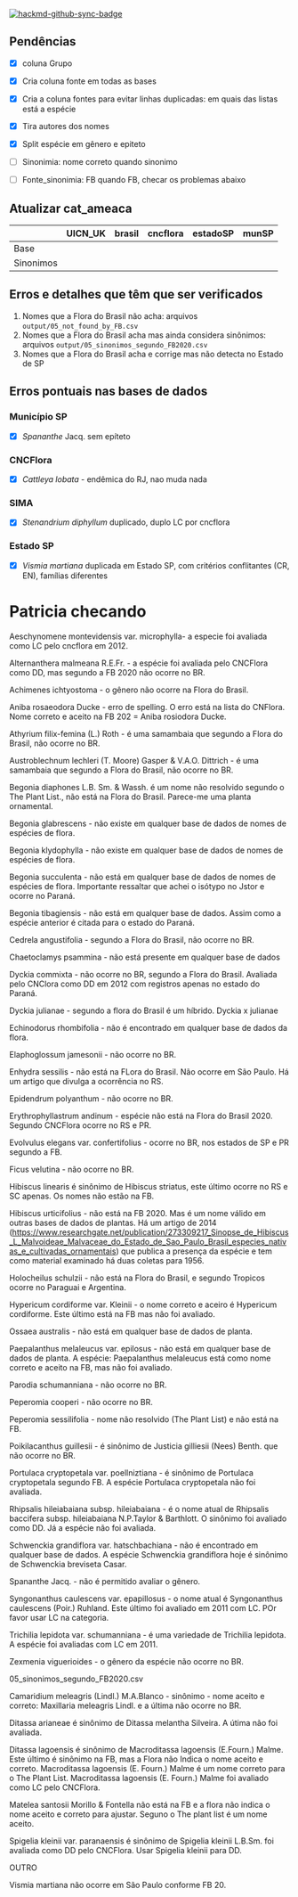 [![hackmd-github-sync-badge](https://hackmd.io/a1llZOqCTw6DEZoUCJ1q2g/badge)](https://hackmd.io/a1llZOqCTw6DEZoUCJ1q2g)


## Pendências

- [x] coluna Grupo
- [x] Cria coluna fonte em todas as bases
- [x] Cria a coluna fontes para evitar linhas duplicadas: em quais das listas está a espécie
- [x] Tira autores dos nomes
- [x] Split espécie em gênero e epiteto
- [ ] Sinonimia: nome correto quando sinonimo
- [ ] Fonte_sinonimia: FB quando FB, checar os problemas abaixo



## Atualizar cat_ameaca


|           | UICN_UK  | brasil   | cncflora | estadoSP |  munSP   |
|-----------| -------- | -------- | -------- | -------- | -------- |
| Base      |          |          |          |          |          |
| Sinonimos |          |          |          |          |          |



## Erros e detalhes que têm que ser verificados

1. Nomes que a Flora do Brasil não acha: arquivos `output/05_not_found_by_FB.csv`
1. Nomes que a Flora do Brasil acha mas ainda considera sinônimos: arquivos `output/05_sinonimos_segundo_FB2020.csv`
1. Nomes que a Flora do Brasil acha e corrige mas não detecta no Estado de SP


## Erros pontuais nas bases de dados

### Município SP
- [x] _Spananthe_ Jacq. sem epíteto

### CNCFlora
- [x] _Cattleya lobata_ - endêmica do RJ, nao muda nada

### SIMA 
- [x] _Stenandrium diphyllum_ duplicado, duplo LC por cncflora

### Estado SP
- [x] _Vismia martiana_ duplicada em Estado SP, com critérios conflitantes (CR, EN), famílias diferentes

# Patricia checando
Aeschynomene montevidensis var. microphylla- a especie foi avaliada como LC pelo cncflora em 2012.

Alternanthera malmeana R.E.Fr. - a espécie foi avaliada pelo CNCFlora como DD, mas segundo a FB 2020 não ocorre no BR.

Achimenes ichtyostoma - o gênero não ocorre na Flora do Brasil.

Aniba rosaeodora Ducke - erro de spelling. O erro está na lista do CNFlora. Nome correto e aceito na FB 202 = Aniba rosiodora Ducke.

Athyrium filix-femina (L.) Roth - é uma samambaia que segundo a Flora do Brasil, não ocorre no BR.

Austroblechnum lechleri (T. Moore) Gasper & V.A.O. Dittrich - é uma samambaia que segundo a Flora do Brasil, não ocorre no BR.

Begonia diaphones L.B. Sm. & Wassh. é um nome não resolvido segundo o The Plant List., não está na Flora do Brasil. Parece-me uma planta ornamental.

Begonia glabrescens - não existe em qualquer base de dados de nomes de espécies de flora.

Begonia klydophylla - não existe em qualquer base de dados de nomes de espécies de flora.

Begonia succulenta - não está em qualquer base de dados de nomes de espécies de flora. Importante ressaltar que achei o isótypo no Jstor e ocorre no Paraná.

Begonia tibagiensis - não está em qualquer base de dados. Assim como a espécie anterior é citada para o estado do Paraná.

Cedrela angustifolia -  segundo a Flora do Brasil, não ocorre no BR.

Chaetoclamys psammina - não está presente em qualquer base de dados

Dyckia commixta - não ocorre no BR, segundo a Flora do Brasil. Avaliada pelo CNClora como DD em 2012 com registros apenas no estado do Paraná.

Dyckia julianae - segundo a flora do Brasil é um híbrido. Dyckia x julianae

Echinodorus rhombifolia - não é encontrado em qualquer base de dados da flora.

Elaphoglossum jamesonii - não ocorre no BR.

Enhydra sessilis - não está na FLora do Brasil. Não ocorre em São Paulo. Há um artigo que divulga a ocorrência no RS.

Epidendrum polyanthum - não ocorre no BR.

Erythrophyllastrum andinum - espécie não está na Flora do Brasil 2020. Segundo CNCFlora ocorre no RS e PR. 

Evolvulus elegans var. confertifolius - ocorre no BR, nos estados de SP e PR segundo a FB.

Ficus velutina - não ocorre no BR.

Hibiscus linearis é sinônimo de Hibiscus striatus, este último ocorre no RS e SC apenas. Os nomes não estão na FB.

Hibiscus urticifolius - não está na FB 2020. Mas é um nome válido em outras bases de dados de plantas. Há um artigo de 2014 (https://www.researchgate.net/publication/273309217_Sinopse_de_Hibiscus_L_Malvoideae_Malvaceae_do_Estado_de_Sao_Paulo_Brasil_especies_nativas_e_cultivadas_ornamentais) que publica a presença da espécie e tem como material examinado há duas coletas para 1956.

Holocheilus schulzii - não está na Flora do Brasil, e segundo Tropicos ocorre no Paraguai e Argentina.

Hypericum cordiforme var. Kleinii - o nome correto e aceiro é Hypericum cordiforme. Este último está na FB mas não foi avaliado.

Ossaea australis - não está em qualquer base de dados de planta.

Paepalanthus melaleucus var. epilosus - não está em qualquer base de dados de planta. A espécie: Paepalanthus melaleucus está como nome correto e aceito na FB, mas não foi avaliado.

Parodia schumanniana - não ocorre no BR.

Peperomia cooperi - não ocorre no BR.

Peperomia sessilifolia - nome não resolvido (The Plant List) e não está na FB.

Poikilacanthus guillesii - é sinônimo de Justicia gilliesii (Nees) Benth. que não ocorre no BR.

Portulaca cryptopetala var. poellniztiana - é sinônimo de Portulaca cryptopetala segundo FB. A espécie Portulaca cryptopetala não foi avaliada.

Rhipsalis hileiabaiana subsp. hileiabaiana - é o nome atual de Rhipsalis baccifera subsp. hileiabaiana N.P.Taylor & Barthlott. O sinônimo foi avaliado como DD. Já a espécie não foi avaliada.

Schwenckia grandiflora var. hatschbachiana - não é encontrado em qualquer base de dados. A espécie Schwenckia grandiflora hoje é sinônimo de Schwenckia breviseta Casar.

Spananthe Jacq. - não é permitido avaliar o gênero. 

Syngonanthus caulescens var. epapillosus - o nome atual é Syngonanthus caulescens (Poir.) Ruhland. Este último foi avaliado em 2011 com LC. POr favor usar LC na categoria.

Trichilia lepidota var. schumanniana - é uma variedade de Trichilia lepidota. A espécie foi avaliadas com LC em 2011.

Zexmenia viguerioides - o gênero da espécie não ocorre no BR. 

05_sinonimos_segundo_FB2020.csv

Camaridium meleagris (Lindl.) M.A.Blanco - sinônimo - nome aceito e correto: Maxillaria meleagris Lindl. e a última não ocorre no BR.

Ditassa arianeae é sinônimo de Ditassa melantha Silveira. A útima não foi avaliada.

Ditassa lagoensis é sinônimo de Macroditassa lagoensis (E.Fourn.) Malme. Este último é sinônimo na FB, mas a Flora não Indica o nome aceito e correto. Macroditassa lagoensis (E. Fourn.) Malme é um nome correto para o The Plant List. Macroditassa lagoensis (E. Fourn.) Malme foi avaliado como LC pelo CNCFlora.

Matelea santosii Morillo & Fontella não está na FB e a flora não indica o nome aceito e correto para ajustar. Seguno o The plant list é um nome aceito.

Spigelia kleinii var. paranaensis é sinônimo de 
Spigelia kleinii L.B.Sm. foi avaliada como DD pelo CNCFlora. Usar Spigelia kleinii para DD.


OUTRO

Vismia martiana não ocorre em São Paulo conforme FB 20.



